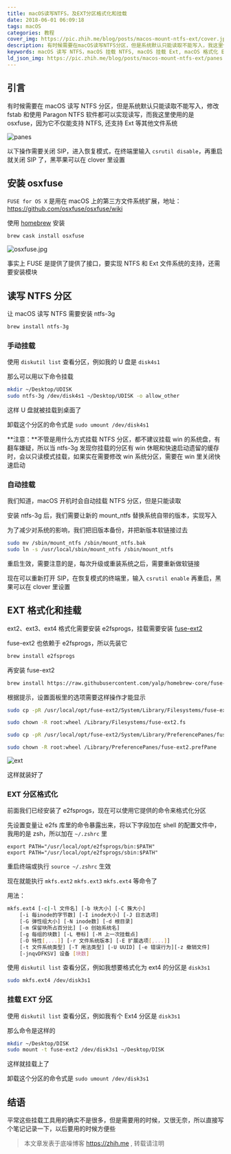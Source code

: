 ```yaml
---
title: macOS读写NTFS，及EXT分区格式化和挂载
date: 2018-06-01 06:09:18
tags: macOS
categories: 教程
cover_img: https://pic.zhih.me/blog/posts/macos-mount-ntfs-ext/cover.jpg 
description: 有时候需要在macOS读写NTFS分区，但是系统默认只能读取不能写入，我这里使用的是osxfuse，因为它不仅能支持NTFS，还支持Ext等其他文件系统，在macOS上挂载NTFS和Ext分区，在macOS上格式化Exts分区
keywords: macOS 读写 NTFS，macOS 挂载 NTFS, macOS 挂载 Ext, macOS 格式化 Ext, osxfuse, ntfs-3g
ld_json_img: https://pic.zhih.me/blog/posts/macos-mount-ntfs-ext/panes.jpg
---
```


## 引言

有时候需要在 macOS 读写 NTFS 分区，但是系统默认只能读取不能写入，修改 fstab 和使用 Paragon NTFS 软件都可以实现读写，而我这里使用的是 osxfuse，因为它不仅能支持 NTFS, 还支持 Ext 等其他文件系统

![panes](https://pic.zhih.me/blog/posts/macos-mount-ntfs-ext/panes.jpg)

以下操作需要关闭 SIP，进入恢复模式，在终端里输入 `csrutil disable`，再重启就关闭 SIP 了，黑苹果可以在 clover 里设置

## 安装 osxfuse

`FUSE for OS X` 是用在 macOS 上的第三方文件系统扩展，地址：https://github.com/osxfuse/osxfuse/wiki

使用 [homebrew](https://brew.sh/) 安装

```bash
brew cask install osxfuse
```

![osxfuse.jpg](https://pic.zhih.me/blog/posts/macos-mount-ntfs-ext/osxfuse.jpg)

事实上 FUSE 是提供了提供了接口，要实现 NTFS 和 Ext 文件系统的支持，还需要安装模块

## 读写 NTFS 分区

让 macOS 读写 NTFS 需要安装 ntfs-3g

```bash
brew install ntfs-3g
```

### 手动挂载

使用 `diskutil list` 查看分区，例如我的 U 盘是 `disk4s1`

那么可以用以下命令挂载

```bash
mkdir ~/Desktop/UDISK
sudo ntfs-3g /dev/disk4s1 ~/Desktop/UDISK -o allow_other
```

这样 U 盘就被挂载到桌面了

卸载这个分区的命令式是 `sudo umount /dev/disk4s1`

**注意：**不管是用什么方式挂载 NTFS 分区，都不建议挂载 win 的系统盘，有翻车嫌疑，所以当 ntfs-3g 发现你挂载的分区有 win 休眠和快速启动遗留的缓存时，会以只读模式挂载，如果实在需要修改 win 系统分区，需要在 win 里关闭快速启动 

### 自动挂载

我们知道，macOS 开机时会自动挂载 NTFS 分区，但是只能读取

安装 ntfs-3g 后，我们需要让新的 mount_ntfs 替换系统自带的版本，实现写入

为了减少对系统的影响，我们把旧版本备份，并把新版本软链接过去

```bash
sudo mv /sbin/mount_ntfs /sbin/mount_ntfs.bak
sudo ln -s /usr/local/sbin/mount_ntfs /sbin/mount_ntfs
```

重启生效，需要注意的是，每次升级或重装系统之后，需要重新做软链接

现在可以重新打开 SIP，在恢复模式的终端里，输入 `csrutil enable` 再重启，黑果可以在 clover 里设置

## EXT 格式化和挂载

ext2、ext3、ext4 格式化需要安装 e2fsprogs，挂载需要安装 [fuse-ext2](https://github.com/alperakcan/fuse-ext2)

fuse-ext2 也依赖于 e2fsprogs，所以先装它

```bash
brew install e2fsprogs
```

再安装 fuse-ext2

```bash
brew install https://raw.githubusercontent.com/yalp/homebrew-core/fuse-ext2/Formula/fuse-ext2.rb
```

根据提示，设置面板里的选项需要这样操作才能显示

```bash
sudo cp -pR /usr/local/opt/fuse-ext2/System/Library/Filesystems/fuse-ext2.fs /Library/Filesystems/

sudo chown -R root:wheel /Library/Filesystems/fuse-ext2.fs

sudo cp -pR /usr/local/opt/fuse-ext2/System/Library/PreferencePanes/fuse-ext2.prefPane /Library/PreferencePanes/

sudo chown -R root:wheel /Library/PreferencePanes/fuse-ext2.prefPane
```

![ext](https://pic.zhih.me/blog/posts/macos-mount-ntfs-ext/ext.jpg)

这样就装好了

### EXT 分区格式化

前面我们已经安装了 e2fsprogs，现在可以使用它提供的命令来格式化分区

先设置变量让 e2fs 库里的命令暴露出来，将以下字段加在 shell 的配置文件中，我用的是 zsh，所以加在 `~/.zshrc` 里

```
export PATH="/usr/local/opt/e2fsprogs/bin:$PATH"
export PATH="/usr/local/opt/e2fsprogs/sbin:$PATH"
```

重启终端或执行 `source ~/.zshrc` 生效

现在就能执行 `mkfs.ext2` `mkfs.ext3` `mkfs.ext4` 等命令了

用法：

```bash
mkfs.ext4 [-c|-l 文件名] [-b 块大小] [-C 簇大小]
    [-i 每inode的字节数] [-I inode大小] [-J 日志选项]
    [-G 弹性组大小] [-N inode数] [-d 根目录]
    [-m 保留块所占百分比] [-o 创始系统名]
    [-g 每组的块数] [-L 卷标] [-M 上一次挂载点]
    [-O 特性[,...]] [-r 文件系统版本] [-E 扩展选项[,...]]
    [-t 文件系统类型] [-T 用法类型] [-U UUID] [-e 错误行为][-z 撤销文件]
    [-jnqvDFKSV] 设备 [块数]
```

使用 `diskutil list` 查看分区，例如我想要格式化为 ext4 的分区是 `disk3s1`

```bash
sudo mkfs.ext4 /dev/disk3s1
```

### 挂载 EXT 分区

使用 `diskutil list` 查看分区，例如我有个 Ext4 分区是 `disk3s1`

那么命令是这样的

```bash
mkdir ~/Desktop/DISK
sudo mount -t fuse-ext2 /dev/disk3s1 ~/Desktop/DISK
```

这样就挂载上了

卸载这个分区的命令式是 `sudo umount /dev/disk3s1`

## 结语

平常这些挂载工具用的确实不是很多，但是需要用的时候，又很无奈，所以直接写个笔记记录一下，以后要用的时候方便些

>本文章发表于底噪博客 https://zhih.me , 转载请注明
